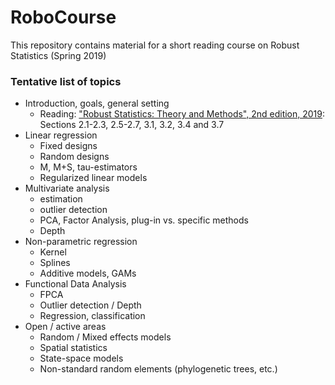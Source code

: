 # RoboCourse

This repository contains material for a short reading course on Robust Statistics (Spring 2019)

### Tentative list of topics

- Introduction, goals, general setting
   - Reading: ["Robust Statistics: Theory and Methods", 2nd edition, 2019](https://www.wiley.com/go/maronna/robust): Sections 2.1-2.3, 2.5-2.7, 3.1, 3.2, 3.4 and 3.7 
- Linear regression
   - Fixed designs
   - Random designs
   - M, M+S, tau-estimators
   - Regularized linear models
- Multivariate analysis
   - estimation
   - outlier detection
   - PCA, Factor Analysis, plug-in vs. specific methods
   - Depth
- Non-parametric regression
   - Kernel
   - Splines
   - Additive models, GAMs
- Functional Data Analysis
   - FPCA
   - Outlier detection / Depth
   - Regression, classification
- Open / active areas
   - Random / Mixed effects models
   - Spatial statistics
   - State-space models
   - Non-standard random elements (phylogenetic trees, etc.)
 
